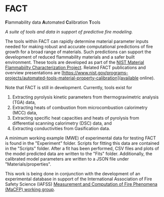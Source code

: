 # FACT 
**F**lammability data **A**utomated **C**alibration **T**ools

*A suite of tools and data in support of predictive fire modeling.*

The tools within FACT can rapidly determine material parameter inputs needed for making robust and accurate computational predictions of fire growth for a broad range of materials. Such predictions can support the development of reduced flammability materials and a safer built environment. 
These tools are developed as part of the [NIST Material Flammabiilty Characterization Project](https://www.nist.gov/programs-projects/material-flammability-characterization). Related FACT publications and overview presentations are [https://www.nist.gov/programs-projects/automated-tools-material-property-calibration](available online).

Note that FACT is still in development. Currently, tools exist for 
1. Extracting pyrolysis kinetic parameters from thermogravimetric analysis (TGA) data, 
2. Extracting heats of combustion from microcombustion calorimetry (MCC) data,
3. Extracting specific heat capacities and heats of pyrolysis from differential scanning calorimetry (DSC) data, and
4. Extracting conductivities from Gasification data.

A minimum working example (MWE) of experimental data for testing FACT is found in the "Experiment" folder. Scripts for fitting this data are contained in the "Scripts" folder. After a fit has been performed, CSV files and plots of the model predicted data are written to the "Fits" folder. Additionally, the calibrated model parameters are written to a JSON file under "Materials/properties".

This work is being done in conjunction with the development of an experimental database in support of the International Association of Fire Safety Science (IAFSS) [Measurement and Computation of Fire Phenomena (MaCFP) working group](https://github.com/MaCFP/matl-db).

